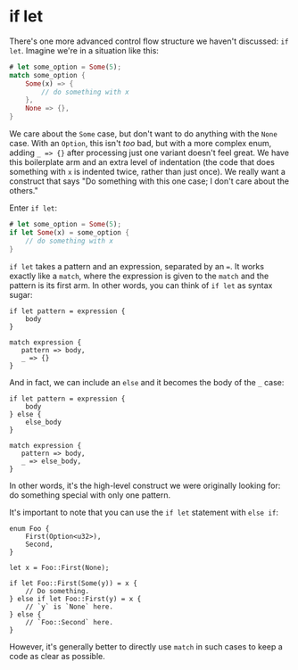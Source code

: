 # if let

There's one more advanced control flow structure we haven't discussed: `if
let`. Imagine we're in a situation like this:

```rust
# let some_option = Some(5);
match some_option {
    Some(x) => {
        // do something with x
    },
    None => {},
}
```

We care about the `Some` case, but don't want to do anything with the `None`
case. With an `Option`, this isn't _too_ bad, but with a more complex enum,
adding `_ => {}` after processing just one variant doesn't feel great. We have
this boilerplate arm and an extra level of indentation (the code that
does something with `x` is indented twice, rather than just once). We really want
a construct that says "Do something with this one case; I don't care about the
others."

Enter `if let`:

```rust
# let some_option = Some(5);
if let Some(x) = some_option {
    // do something with x
}
```

`if let` takes a pattern and an expression, separated by an `=`. It works
exactly like a `match`, where the expression is given to the `match` and the
pattern is its first arm. In other words, you can think of `if let` as syntax
sugar:

```rust,ignore
if let pattern = expression {
    body
}

match expression {
   pattern => body,
   _ => {}
}
```

And in fact, we can include an `else` and it becomes the body of the `_`
case:

```rust,ignore
if let pattern = expression {
    body
} else {
    else_body
}

match expression {
   pattern => body,
   _ => else_body,
}
```

In other words, it's the high-level construct we were originally looking for:
do something special with only one pattern.

It's important to note that you can use the `if let` statement with `else if`:

```rust,ignore
enum Foo {
    First(Option<u32>),
    Second,
}

let x = Foo::First(None);

if let Foo::First(Some(y)) = x {
    // Do something.
} else if let Foo::First(y) = x {
    // `y` is `None` here.
} else {
    // `Foo::Second` here.
}
```

However, it's generally better to directly use `match` in such cases to keep a code as clear as possible.
